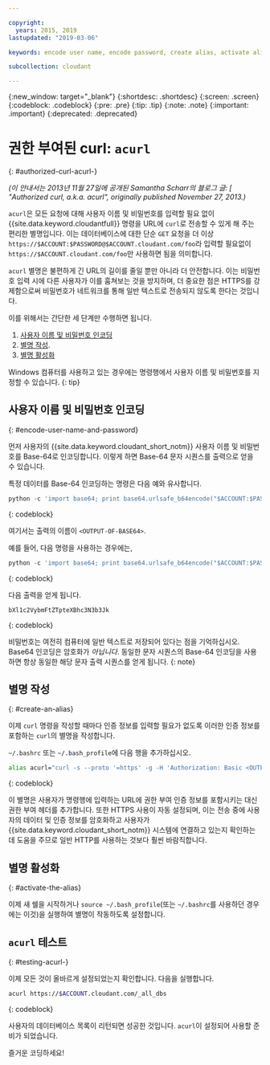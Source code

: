 ```yaml
---

copyright:
  years: 2015, 2019
lastupdated: "2019-03-06"

keywords: encode user name, encode password, create alias, activate alias, test acurl

subcollection: cloudant

---
```


{:new_window: target="_blank"}
{:shortdesc: .shortdesc}
{:screen: .screen}
{:codeblock: .codeblock}
{:pre: .pre}
{:tip: .tip}
{:note: .note}
{:important: .important}
{:deprecated: .deprecated}

<!-- Acrolinx: 2017-05-10 -->

# 권한 부여된 curl: `acurl`
{: #authorized-curl-acurl-}

_(이 안내서는 2013년 11월 27일에 공개된 Samantha Scharr의 블로그 글: [
"Authorized curl, a.k.a. acurl", originally published November 27, 2013.)_

`acurl`은 모든 요청에 대해 사용자 이름 및 비밀번호를 입력할 필요 없이
{{site.data.keyword.cloudantfull}} 명령을 URL에 `curl`로 전송할 수 있게 해 주는 편리한 별명입니다.
이는 데이터베이스에 대한 단순 `GET` 요청을 더 이상 `https://$ACCOUNT:$PASSWORD@$ACCOUNT.cloudant.com/foo`라 입력할 필요없이
`https://$ACCOUNT.cloudant.com/foo`만 사용하면 됨을 의미합니다.

`acurl` 별명은 불편하게 긴 URL의 길이를 줄일 뿐만 아니라 더 안전합니다.
이는 비밀번호 입력 시에 다른 사용자가 이를 훔쳐보는 것을 방지하며, 더 중요한 점은
HTTPS를 강제함으로써 비밀번호가 네트워크를 통해 일반 텍스트로 전송되지 않도록 한다는 것입니다.

이를 위해서는 간단한 세 단계만 수행하면 됩니다.

1.	[사용자 이름 및 비밀번호 인코딩](#encode-user-name-and-password)
2.	[별명 작성](#create-an-alias).
3.	[별명 활성화](#activate-the-alias)

Windows 컴퓨터를 사용하고 있는 경우에는 명령행에서 사용자 이름 및 비밀번호를 지정할 수 있습니다.
{: tip}

## 사용자 이름 및 비밀번호 인코딩
{: #encode-user-name-and-password}

먼저 사용자의 {{site.data.keyword.cloudant_short_notm}} 사용자 이름 및 비밀번호를 Base-64로 인코딩합니다.
이렇게 하면 Base-64 문자 시퀀스를 출력으로 얻을 수 있습니다.

특정 데이터를 Base-64 인코딩하는 명령은 다음 예와 유사합니다.

```python
python -c 'import base64; print base64.urlsafe_b64encode("$ACCOUNT:$PASSWORD")'
```
{: codeblock}

여기서는 출력의 이름이 `<OUTPUT-OF-BASE64>`.

예를 들어, 다음 명령을 사용하는 경우에는,

```python
python -c 'import base64; print base64.urlsafe_b64encode("$ACCOUNT:$PASSWORD")'
```
{: codeblock}

다음 출력을 얻게 됩니다.

```
bXl1c2VybmFtZTpteXBhc3N3b3Jk
```
{: codeblock}

비밀번호는 여전히 컴퓨터에 일반 텍스트로 저장되어 있다는 점을 기억하십시오.	Base64 인코딩은 암호화가 _아닙니다_. 동일한 문자 시퀀스의 Base-64 인코딩을 사용하면
	항상 동일한 해당 문자 출력 시퀀스를 얻게 됩니다.
{: note}

## 별명 작성
{: #create-an-alias}

이제 `curl` 명령을 작성할 때마다 인증 정보를 입력할 필요가 없도록 이러한 인증 정보를 포함하는 `curl`의 별명을 작성합니다.

`~/.bashrc` 또는 `~/.bash_profile`에 다음 행을 추가하십시오.

```sh
alias acurl="curl -s --proto '=https' -g -H 'Authorization: Basic <OUTPUT-OF-BASE64>'"
```
{: codeblock}

이 별명은 사용자가 명령행에 입력하는 URL에 권한 부여 인증 정보를 포함시키는 대신 권한 부여 헤더를 추가합니다.
또한 HTTPS 사용이 자동 설정되며, 이는 전송 중에 사용자의 데이터 및 인증 정보를 암호화하고
사용자가 {{site.data.keyword.cloudant_short_notm}} 시스템에 연결하고 있는지 확인하는 데 도움을 주므로 일반 HTTP를 사용하는 것보다 훨씬 바람직합니다.

## 별명 활성화
{: #activate-the-alias}

이제 새 쉘을 시작하거나 `source ~/.bash_profile`(또는 `~/.bashrc`를 사용하던 경우에는 이것)을 실행하여 별명이 작동하도록 설정합니다.

## `acurl` 테스트
{: #testing-acurl-}

이제 모든 것이 올바르게 설정되었는지 확인합니다.
다음을 실행합니다.

```sh
acurl https://$ACCOUNT.cloudant.com/_all_dbs
```
{: codeblock}

사용자의 데이터베이스 목록이 리턴되면 성공한 것입니다.
`acurl`이 설정되어 사용할 준비가 되었습니다.

즐거운 코딩하세요!

